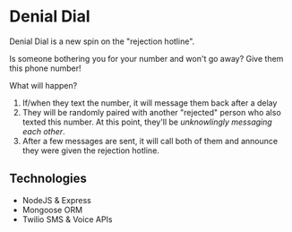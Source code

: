 # Denial Dial 

Denial Dial is a new spin on the "rejection hotline".

Is someone bothering you for your number and won't go away? Give them this phone number!

What will happen?

1) If/when they text the number, it will message them back after a delay
2) They will be randomly paired with another "rejected" person who also texted this number. At this point, they'll be _unknowlingly messaging each other_.
3) After a few messages are sent, it will call both of them and announce they were given the rejection hotline.

## Technologies
- NodeJS & Express
- Mongoose ORM
- Twilio SMS & Voice APIs
